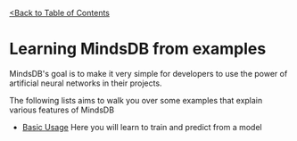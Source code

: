 [<Back to Table of Contents](../README.md)
# Learning MindsDB from examples

MindsDB's goal is to make it very simple for developers to use the power of artificial neural networks in their projects. 

The following lists aims to walk you over some examples that explain various features of MindsDB

* [Basic Usage](basic) Here you will learn to train and predict from a model

